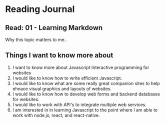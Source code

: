 # Reading Journal 

## Read: 01 - Learning Markdown

Why this topic matters to me.. 

## Things I want to know more about

1. I want to know more about Javascript Interactive programming for websites 
2. I would like to know how to write efficient Javascript. 
3. I would like to know what are some really great companion sites to help ehnace visual graphics and layouts of websites. 
4. I would like to know how to develop web forms and backend databases for websites. 
5. I would like to work with API's to integrate multiple web services. 
6. I am interested in in learning Javascript to the point where I am able to work with node.js, react, and react-native. 





